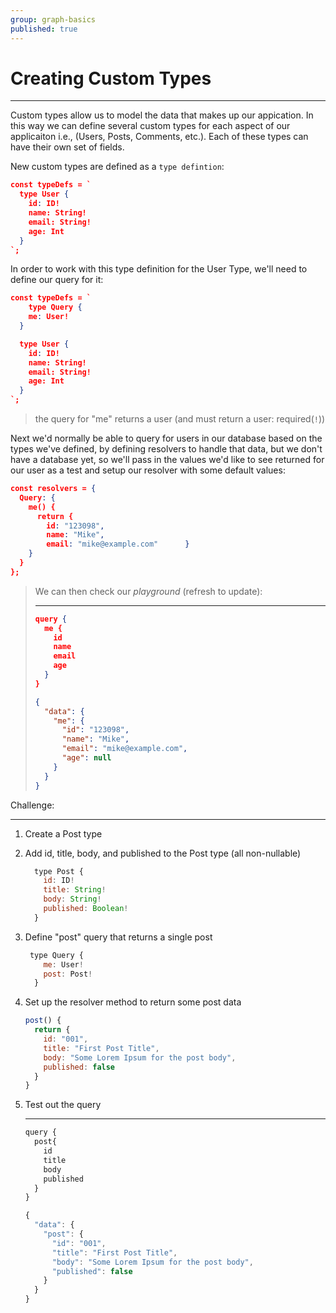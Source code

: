 ```yaml
---
group: graph-basics
published: true
---
```

# Creating Custom Types

---------------------------------

Custom types allow us to model the data that makes up our appication. In this way we can define several custom types for each aspect of our applicaiton i.e., (Users, Posts, Comments, etc.). Each of these types can have their own set of fields. 

New custom types are defined as a `type defintion`:

```json
const typeDefs = `
  type User {
    id: ID!
    name: String!
    email: String!
    age: Int
  }
`;
```



In order to work with this type definition for the User Type, we'll need to define our query for it:

```json
const typeDefs = `
	type Query {
    me: User!
  }

  type User {
    id: ID!
    name: String!
    email: String!
    age: Int
  }
`;
```

> the query for "me" returns a user (and must return a user: required(`!`))



Next we'd normally be able to query for users in our database based on the types we've defined, by defining resolvers to handle that data, but we don't have a database yet, so we'll pass in the values we'd like to see returned for our user as a test and setup our resolver with some default values:

```json
const resolvers = {
  Query: {
    me() {
      return {
        id: "123098",
        name: "Mike",
        email: "mike@example.com"      }
    }
  }
};
```



> We can then check our *playground* (refresh to update):
>
> ------
>
> ```json
> query {
>   me {
>     id
>     name
>     email
>     age
>   }
> }
> ```
>
> ```json
> {
>   "data": {
>     "me": {
>       "id": "123098",
>       "name": "Mike",
>       "email": "mike@example.com",
>       "age": null
>     }
>   }
> }
> ```



Challenge:

---------------------------------

1. Create a Post type

2. Add id, title, body, and published to the Post type (all non-nullable)

   ```js
     type Post {
       id: ID!
       title: String!
       body: String!
       published: Boolean!
     }
   ```

3. Define  "post" query that returns a single post

   ```js
   	type Query {
       me: User!
       post: Post!
     }
   ```

4. Set up the resolver method to return some post data

   ```js
   post() {
     return {
       id: "001",
       title: "First Post Title",
       body: "Some Lorem Ipsum for the post body",
       published: false
     }
   }
   ```

   

5. Test out the query

   ---------------------------------

   ```js
   query {
     post{
       id
       title
       body
       published
     }
   }
   ```

   ```js
   {
     "data": {
       "post": {
         "id": "001",
         "title": "First Post Title",
         "body": "Some Lorem Ipsum for the post body",
         "published": false
       }
     }
   }
   ```

   

